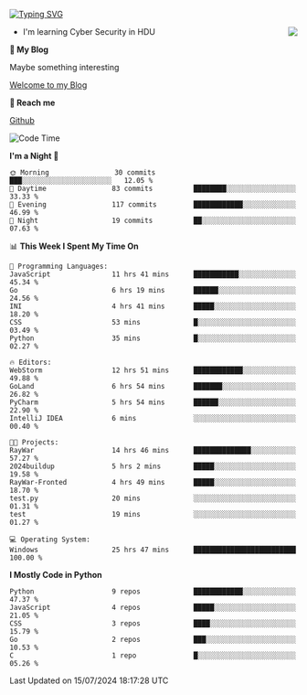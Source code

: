[![Typing SVG](https://readme-typing-svg.herokuapp.com?font=Fira+Code&pause=1000&random=false&width=450&height=60&lines=Hello+%F0%9F%91%8B%F0%9F%8F%BB;I'm+JBNRZ)](https://git.io/typing-svg)

<a href="#">
  <img align="right" src="https://github-readme-stats.vercel.app/api?username=JBNRZ&show_icons=true&bg_color=15,f2f7fd,E0EAFC" />
</a>

- I'm learning Cyber Security in HDU

 **🌱 My Blog**

Maybe something interesting

[Welcome to my Blog](https://jbnrz.com.cn/)

 **💬 Reach me** 

[Github](https://github.com/JBNRZ)


<!--START_SECTION:waka-->
![Code Time](http://img.shields.io/badge/Code%20Time-596%20hrs%2059%20mins-blue)

**I'm a Night 🦉** 

```text
🌞 Morning                30 commits          ███░░░░░░░░░░░░░░░░░░░░░░   12.05 % 
🌆 Daytime                83 commits          ████████░░░░░░░░░░░░░░░░░   33.33 % 
🌃 Evening                117 commits         ████████████░░░░░░░░░░░░░   46.99 % 
🌙 Night                  19 commits          ██░░░░░░░░░░░░░░░░░░░░░░░   07.63 % 
```


📊 **This Week I Spent My Time On** 

```text
💬 Programming Languages: 
JavaScript               11 hrs 41 mins      ███████████░░░░░░░░░░░░░░   45.34 % 
Go                       6 hrs 19 mins       ██████░░░░░░░░░░░░░░░░░░░   24.56 % 
INI                      4 hrs 41 mins       █████░░░░░░░░░░░░░░░░░░░░   18.20 % 
CSS                      53 mins             █░░░░░░░░░░░░░░░░░░░░░░░░   03.49 % 
Python                   35 mins             █░░░░░░░░░░░░░░░░░░░░░░░░   02.27 % 

🔥 Editors: 
WebStorm                 12 hrs 51 mins      ████████████░░░░░░░░░░░░░   49.88 % 
GoLand                   6 hrs 54 mins       ███████░░░░░░░░░░░░░░░░░░   26.82 % 
PyCharm                  5 hrs 54 mins       ██████░░░░░░░░░░░░░░░░░░░   22.90 % 
IntelliJ IDEA            6 mins              ░░░░░░░░░░░░░░░░░░░░░░░░░   00.40 % 

🐱‍💻 Projects: 
RayWar                   14 hrs 46 mins      ██████████████░░░░░░░░░░░   57.27 % 
2024buildup              5 hrs 2 mins        █████░░░░░░░░░░░░░░░░░░░░   19.58 % 
RayWar-Fronted           4 hrs 49 mins       █████░░░░░░░░░░░░░░░░░░░░   18.70 % 
test.py                  20 mins             ░░░░░░░░░░░░░░░░░░░░░░░░░   01.31 % 
test                     19 mins             ░░░░░░░░░░░░░░░░░░░░░░░░░   01.27 % 

💻 Operating System: 
Windows                  25 hrs 47 mins      █████████████████████████   100.00 % 
```

**I Mostly Code in Python** 

```text
Python                   9 repos             ████████████░░░░░░░░░░░░░   47.37 % 
JavaScript               4 repos             █████░░░░░░░░░░░░░░░░░░░░   21.05 % 
CSS                      3 repos             ████░░░░░░░░░░░░░░░░░░░░░   15.79 % 
Go                       2 repos             ███░░░░░░░░░░░░░░░░░░░░░░   10.53 % 
C                        1 repo              █░░░░░░░░░░░░░░░░░░░░░░░░   05.26 % 
```




 Last Updated on 15/07/2024 18:17:28 UTC
<!--END_SECTION:waka-->
